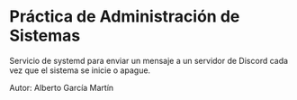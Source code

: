 # Práctica de Administración de Sistemas
Servicio de systemd para enviar un mensaje a un servidor de Discord cada vez que el sistema se inicie o apague.

Autor: Alberto García Martín
